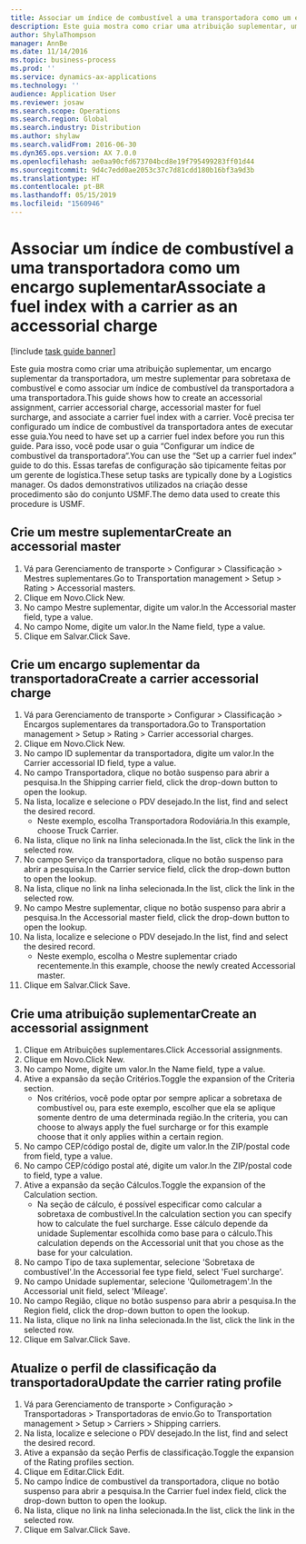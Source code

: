 ```yaml
---
title: Associar um índice de combustível a uma transportadora como um encargo suplementar
description: Este guia mostra como criar uma atribuição suplementar, um encargo suplementar da transportadora, um mestre suplementar para sobretaxa de combustível e como associar um índice de combustível da transportadora a uma transportadora.
author: ShylaThompson
manager: AnnBe
ms.date: 11/14/2016
ms.topic: business-process
ms.prod: ''
ms.service: dynamics-ax-applications
ms.technology: ''
audience: Application User
ms.reviewer: josaw
ms.search.scope: Operations
ms.search.region: Global
ms.search.industry: Distribution
ms.author: shylaw
ms.search.validFrom: 2016-06-30
ms.dyn365.ops.version: AX 7.0.0
ms.openlocfilehash: ae0aa90cfd673704bcd8e19f795499283ff01d44
ms.sourcegitcommit: 9d4c7edd0ae2053c37c7d81cdd180b16bf3a9d3b
ms.translationtype: HT
ms.contentlocale: pt-BR
ms.lasthandoff: 05/15/2019
ms.locfileid: "1560946"
---
```

# <a name="associate-a-fuel-index-with-a-carrier-as-an-accessorial-charge"></a><span data-ttu-id="eaba6-103">Associar um índice de combustível a uma transportadora como um encargo suplementar</span><span class="sxs-lookup"><span data-stu-id="eaba6-103">Associate a fuel index with a carrier as an accessorial charge</span></span>

[!include [task guide banner](../../includes/task-guide-banner.md)]

<span data-ttu-id="eaba6-104">Este guia mostra como criar uma atribuição suplementar, um encargo suplementar da transportadora, um mestre suplementar para sobretaxa de combustível e como associar um índice de combustível da transportadora a uma transportadora.</span><span class="sxs-lookup"><span data-stu-id="eaba6-104">This guide shows how to create an accessorial assignment, carrier accessorial charge, accessorial master for fuel surcharge, and associate a carrier fuel index with a carrier.</span></span> <span data-ttu-id="eaba6-105">Você precisa ter configurado um índice de combustível da transportadora antes de executar esse guia.</span><span class="sxs-lookup"><span data-stu-id="eaba6-105">You need to have set up a carrier fuel index before you run this guide.</span></span> <span data-ttu-id="eaba6-106">Para isso, você pode usar o guia “Configurar um índice de combustível da transportadora“.</span><span class="sxs-lookup"><span data-stu-id="eaba6-106">You can use the “Set up a carrier fuel index” guide to do this.</span></span> <span data-ttu-id="eaba6-107">Essas tarefas de configuração são tipicamente feitas por um gerente de logística.</span><span class="sxs-lookup"><span data-stu-id="eaba6-107">These setup tasks are typically done by a Logistics manager.</span></span> <span data-ttu-id="eaba6-108">Os dados demonstrativos utilizados na criação desse procedimento são do conjunto USMF.</span><span class="sxs-lookup"><span data-stu-id="eaba6-108">The demo data used to create this procedure is USMF.</span></span>


## <a name="create-an-accessorial-master"></a><span data-ttu-id="eaba6-109">Crie um mestre suplementar</span><span class="sxs-lookup"><span data-stu-id="eaba6-109">Create an accessorial master</span></span>
1. <span data-ttu-id="eaba6-110">Vá para Gerenciamento de transporte > Configurar > Classificação > Mestres suplementares.</span><span class="sxs-lookup"><span data-stu-id="eaba6-110">Go to Transportation management > Setup > Rating > Accessorial masters.</span></span>
2. <span data-ttu-id="eaba6-111">Clique em Novo.</span><span class="sxs-lookup"><span data-stu-id="eaba6-111">Click New.</span></span>
3. <span data-ttu-id="eaba6-112">No campo Mestre suplementar, digite um valor.</span><span class="sxs-lookup"><span data-stu-id="eaba6-112">In the Accessorial master field, type a value.</span></span>
4. <span data-ttu-id="eaba6-113">No campo Nome, digite um valor.</span><span class="sxs-lookup"><span data-stu-id="eaba6-113">In the Name field, type a value.</span></span>
5. <span data-ttu-id="eaba6-114">Clique em Salvar.</span><span class="sxs-lookup"><span data-stu-id="eaba6-114">Click Save.</span></span>

## <a name="create-a-carrier-accessorial-charge"></a><span data-ttu-id="eaba6-115">Crie um encargo suplementar da transportadora</span><span class="sxs-lookup"><span data-stu-id="eaba6-115">Create a carrier accessorial charge</span></span>
1. <span data-ttu-id="eaba6-116">Vá para Gerenciamento de transporte > Configurar > Classificação > Encargos suplementares da transportadora.</span><span class="sxs-lookup"><span data-stu-id="eaba6-116">Go to Transportation management > Setup > Rating > Carrier accessorial charges.</span></span>
2. <span data-ttu-id="eaba6-117">Clique em Novo.</span><span class="sxs-lookup"><span data-stu-id="eaba6-117">Click New.</span></span>
3. <span data-ttu-id="eaba6-118">No campo ID suplementar da transportadora, digite um valor.</span><span class="sxs-lookup"><span data-stu-id="eaba6-118">In the Carrier accessorial ID field, type a value.</span></span>
4. <span data-ttu-id="eaba6-119">No campo Transportadora, clique no botão suspenso para abrir a pesquisa.</span><span class="sxs-lookup"><span data-stu-id="eaba6-119">In the Shipping carrier field, click the drop-down button to open the lookup.</span></span>
5. <span data-ttu-id="eaba6-120">Na lista, localize e selecione o PDV desejado.</span><span class="sxs-lookup"><span data-stu-id="eaba6-120">In the list, find and select the desired record.</span></span>
    * <span data-ttu-id="eaba6-121">Neste exemplo, escolha Transportadora Rodoviária.</span><span class="sxs-lookup"><span data-stu-id="eaba6-121">In this example, choose Truck Carrier.</span></span>  
6. <span data-ttu-id="eaba6-122">Na lista, clique no link na linha selecionada.</span><span class="sxs-lookup"><span data-stu-id="eaba6-122">In the list, click the link in the selected row.</span></span>
7. <span data-ttu-id="eaba6-123">No campo Serviço da transportadora, clique no botão suspenso para abrir a pesquisa.</span><span class="sxs-lookup"><span data-stu-id="eaba6-123">In the Carrier service field, click the drop-down button to open the lookup.</span></span>
8. <span data-ttu-id="eaba6-124">Na lista, clique no link na linha selecionada.</span><span class="sxs-lookup"><span data-stu-id="eaba6-124">In the list, click the link in the selected row.</span></span>
9. <span data-ttu-id="eaba6-125">No campo Mestre suplementar, clique no botão suspenso para abrir a pesquisa.</span><span class="sxs-lookup"><span data-stu-id="eaba6-125">In the Accessorial master field, click the drop-down button to open the lookup.</span></span>
10. <span data-ttu-id="eaba6-126">Na lista, localize e selecione o PDV desejado.</span><span class="sxs-lookup"><span data-stu-id="eaba6-126">In the list, find and select the desired record.</span></span>
    * <span data-ttu-id="eaba6-127">Neste exemplo, escolha o Mestre suplementar criado recentemente.</span><span class="sxs-lookup"><span data-stu-id="eaba6-127">In this example, choose the newly created Accessorial master.</span></span>  
11. <span data-ttu-id="eaba6-128">Clique em Salvar.</span><span class="sxs-lookup"><span data-stu-id="eaba6-128">Click Save.</span></span>

## <a name="create-an-accessorial-assignment"></a><span data-ttu-id="eaba6-129">Crie uma atribuição suplementar</span><span class="sxs-lookup"><span data-stu-id="eaba6-129">Create an accessorial assignment</span></span>
1. <span data-ttu-id="eaba6-130">Clique em Atribuições suplementares.</span><span class="sxs-lookup"><span data-stu-id="eaba6-130">Click Accessorial assignments.</span></span>
2. <span data-ttu-id="eaba6-131">Clique em Novo.</span><span class="sxs-lookup"><span data-stu-id="eaba6-131">Click New.</span></span>
3. <span data-ttu-id="eaba6-132">No campo Nome, digite um valor.</span><span class="sxs-lookup"><span data-stu-id="eaba6-132">In the Name field, type a value.</span></span>
4. <span data-ttu-id="eaba6-133">Ative a expansão da seção Critérios.</span><span class="sxs-lookup"><span data-stu-id="eaba6-133">Toggle the expansion of the Criteria section.</span></span>
    * <span data-ttu-id="eaba6-134">Nos critérios, você pode optar por sempre aplicar a sobretaxa de combustível ou, para este exemplo, escolher que ela se aplique somente dentro de uma determinada região.</span><span class="sxs-lookup"><span data-stu-id="eaba6-134">In the criteria, you can choose to always apply the fuel surcharge or for this example choose that it only applies within a certain region.</span></span>  
5. <span data-ttu-id="eaba6-135">No campo CEP/código postal de, digite um valor.</span><span class="sxs-lookup"><span data-stu-id="eaba6-135">In the ZIP/postal code from field, type a value.</span></span>
6. <span data-ttu-id="eaba6-136">No campo CEP/código postal até, digite um valor.</span><span class="sxs-lookup"><span data-stu-id="eaba6-136">In the ZIP/postal code to field, type a value.</span></span>
7. <span data-ttu-id="eaba6-137">Ative a expansão da seção Cálculos.</span><span class="sxs-lookup"><span data-stu-id="eaba6-137">Toggle the expansion of the Calculation section.</span></span>
    * <span data-ttu-id="eaba6-138">Na seção de cálculo, é possível especificar como calcular a sobretaxa de combustível.</span><span class="sxs-lookup"><span data-stu-id="eaba6-138">In the calculation section you can specify how to calculate the fuel surcharge.</span></span> <span data-ttu-id="eaba6-139">Esse cálculo depende da unidade Suplementar escolhida como base para o cálculo.</span><span class="sxs-lookup"><span data-stu-id="eaba6-139">This calculation depends on the Accessorial unit that you chose as the base for your calculation.</span></span>  
8. <span data-ttu-id="eaba6-140">No campo Tipo de taxa suplementar, selecione 'Sobretaxa de combustível'.</span><span class="sxs-lookup"><span data-stu-id="eaba6-140">In the Accessorial fee type field, select 'Fuel surcharge'.</span></span>
9. <span data-ttu-id="eaba6-141">No campo Unidade suplementar, selecione 'Quilometragem'.</span><span class="sxs-lookup"><span data-stu-id="eaba6-141">In the Accessorial unit field, select 'Mileage'.</span></span>
10. <span data-ttu-id="eaba6-142">No campo Região, clique no botão suspenso para abrir a pesquisa.</span><span class="sxs-lookup"><span data-stu-id="eaba6-142">In the Region field, click the drop-down button to open the lookup.</span></span>
11. <span data-ttu-id="eaba6-143">Na lista, clique no link na linha selecionada.</span><span class="sxs-lookup"><span data-stu-id="eaba6-143">In the list, click the link in the selected row.</span></span>
12. <span data-ttu-id="eaba6-144">Clique em Salvar.</span><span class="sxs-lookup"><span data-stu-id="eaba6-144">Click Save.</span></span>

## <a name="update-the-carrier-rating-profile"></a><span data-ttu-id="eaba6-145">Atualize o perfil de classificação da transportadora</span><span class="sxs-lookup"><span data-stu-id="eaba6-145">Update the carrier rating profile</span></span>
1. <span data-ttu-id="eaba6-146">Vá para Gerenciamento de transporte > Configuração > Transportadoras > Transportadoras de envio.</span><span class="sxs-lookup"><span data-stu-id="eaba6-146">Go to Transportation management > Setup > Carriers > Shipping carriers.</span></span>
2. <span data-ttu-id="eaba6-147">Na lista, localize e selecione o PDV desejado.</span><span class="sxs-lookup"><span data-stu-id="eaba6-147">In the list, find and select the desired record.</span></span>
3. <span data-ttu-id="eaba6-148">Ative a expansão da seção Perfis de classificação.</span><span class="sxs-lookup"><span data-stu-id="eaba6-148">Toggle the expansion of the Rating profiles section.</span></span>
4. <span data-ttu-id="eaba6-149">Clique em Editar.</span><span class="sxs-lookup"><span data-stu-id="eaba6-149">Click Edit.</span></span>
5. <span data-ttu-id="eaba6-150">No campo Índice de combustível da transportadora, clique no botão suspenso para abrir a pesquisa.</span><span class="sxs-lookup"><span data-stu-id="eaba6-150">In the Carrier fuel index field, click the drop-down button to open the lookup.</span></span>
6. <span data-ttu-id="eaba6-151">Na lista, clique no link na linha selecionada.</span><span class="sxs-lookup"><span data-stu-id="eaba6-151">In the list, click the link in the selected row.</span></span>
7. <span data-ttu-id="eaba6-152">Clique em Salvar.</span><span class="sxs-lookup"><span data-stu-id="eaba6-152">Click Save.</span></span>

